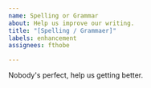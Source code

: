 ```yaml
---
name: Spelling or Grammar
about: Help us improve our writing.
title: "[Spelling / Grammaer]"
labels: enhancement
assignees: fthobe

---
```


Nobody's perfect, help us getting better.
